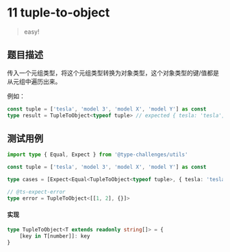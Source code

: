 # 11 tuple-to-object

> easy!

## 题目描述

传入一个元组类型，将这个元组类型转换为对象类型，这个对象类型的键/值都是从元组中遍历出来。

例如：

```ts
const tuple = ['tesla', 'model 3', 'model X', 'model Y'] as const
type result = TupleToObject<typeof tuple> // expected { tesla: 'tesla', 'model 3': 'model 3', 'model X': 'model X', 'model Y': 'model Y'}
```

## 测试用例

```ts
import type { Equal, Expect } from '@type-challenges/utils'

const tuple = ['tesla', 'model 3', 'model X', 'model Y'] as const

type cases = [Expect<Equal<TupleToObject<typeof tuple>, { tesla: 'tesla'; 'model 3': 'model 3'; 'model X': 'model X'; 'model Y': 'model Y' }>>]

// @ts-expect-error
type error = TupleToObject<[[1, 2], {}]>
```

#### 实现

```ts
type TupleToObject<T extends readonly string[]> = {
    [key in T[number]]: key
}
```
